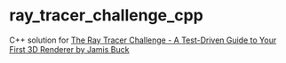 ray\_tracer\_challenge\_cpp
========
C++ solution for [The Ray Tracer Challenge - A Test-Driven Guide to Your First 3D Renderer by Jamis Buck](https://pragprog.com/book/jbtracer/the-ray-tracer-challenge)
